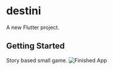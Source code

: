 # destini

A new Flutter project.

## Getting Started

Story based small game.
![Finished App](https://github.com/londonappbrewery/Images/raw/master/Destini.gif)
